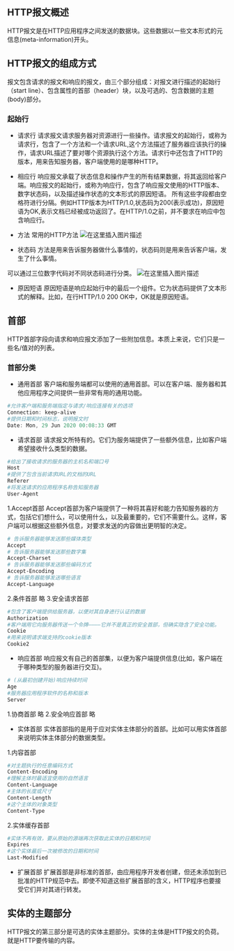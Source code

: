 ﻿## HTTP报文概述
HTTP报文是在HTTP应用程序之间发送的数据块。这些数据以一些文本形式的元信息(meta-information)开头。

## HTTP报文的组成方式
报文包含请求的报文和响应的报文，由三个部分组成：对报文进行描述的起始行（start line）、包含属性的首部（header）块，以及可选的、包含数据的主题(body)部分。

### 起始行
 - 请求行
 请求报文请求服务器对资源进行一些操作。请求报文的起始行，或称为请求行，包含了一个方法和一个请求URL,这个方法描述了服务器应该执行的操作，请求URL描述了要对哪个资源执行这个方法。请求行中还包含了HTTP的版本，用来告知服务器，客户端使用的是哪种HTTP。
 - 相应行
响应报文承载了状态信息和操作产生的所有结果数据，将其返回给客户端。响应报文的起始行，或称为响应行，包含了响应报文使用的HTTP版本、数字状态码，以及描述操作状态的文本形式的原因短语。
 所有这些字段都由空格符进行分隔。例如HTTP版本为HTTP/1.0,状态码为200(表示成功)，原因短语为OK,表示文档已经被成功返回了。在HTTP/1.0之前，并不要求在响应中包含响应行。
 
- 方法
 常用的HTTP方法
![在这里插入图片描述](https://img-blog.csdnimg.cn/20200628103816837.png?x-oss-process=image/watermark,type_ZmFuZ3poZW5naGVpdGk,shadow_10,text_aHR0cHM6Ly9ibG9nLmNzZG4ubmV0L20wXzM3NzMxMDU2,size_16,color_FFFFFF,t_70)
 - 状态码
 方法是用来告诉服务器做什么事情的，状态码则是用来告诉客户端，发生了什么事情。

可以通过三位数字代码对不同状态码进行分类。
![在这里插入图片描述](https://img-blog.csdnimg.cn/20200628104235510.png?x-oss-process=image/watermark,type_ZmFuZ3poZW5naGVpdGk,shadow_10,text_aHR0cHM6Ly9ibG9nLmNzZG4ubmV0L20wXzM3NzMxMDU2,size_16,color_FFFFFF,t_70)

 - 原因短语
原因短语是响应起始行中的最后一个组件。它为状态码提供了文本形式的解释。比如，在行HTTP/1.0 200 OK中，OK就是原因短语。	

## 首部
HTTP首部字段向请求和响应报文添加了一些附加信息。本质上来说，它们只是一些名/值对的列表。

### 首部分类
 - 通用首部
 客户端和服务端都可以使用的通用首部。可以在客户端、服务器和其他应用程序之间提供一些非常有用的通用功能。
```powershell
#允许客户端和服务端指定与请求/响应连接有关的选项
Connection: keep-alive
#提供日期和时间标志，说明报文时
Date: Mon, 29 Jun 2020 00:08:33 GMT
```
 - 请求首部
 请求报文所特有的。它们为服务端提供了一些额外信息，比如客户端希望接收什么类型的数据。
```powershell
#给出了接收请求的服务器的主机名和端口号
Host
#提供了包含当前请求URL的文档的URL
Referer
#将发送请求的应用程序名称告知服务器
User-Agent
```
1.Accept首部
Accept首部为客户端提供了一种将其喜好和能力告知服务器的方式，包括它们想什么，可以使用什么，以及最重要的，它们不需要什么。这样，客户端可以根据这些额外信息，对要求发送的内容做出更明智的决定。
```powershell
# 告诉服务器能够发送那些媒体类型
Accept
# 告诉服务器能够发送那些数字集 
Accept-Charset
# 告诉服务器能够发送那些编码方式
Accept-Encoding
# 告诉服务器能够发送哪些语言
Accept-Language
```
2.条件首部
略
3.安全请求首部
```powershell
#包含了客户端提供给服务器，以便对其自身进行认证的数据
Authorization
#客户端用它向服务器传送一个令牌————它并不是真正的安全首部，但确实隐含了安全功能。
Cookie
#用来说明请求端支持的cookie版本
Cookie2
```

 - 响应首部
 响应报文有自己的首部集，以便为客户端提供信息(比如，客户端在于哪种类型的服务器进行交互)。
```powershell
# (从最初创建开始)响应持续时间
Age
#服务器应用程序软件的名称和版本
Server
```
1.协商首部
略
2.安全响应首部
略

 - 实体首部
 实体首部指的是用于应对实体主体部分的首部。比如可以用实体首部来说明实体主体部分的数据类型。

1.内容首部
```powershell
#对主题执行的任意编码方式
Content-Encoding
#理解主体时最适宜使用的自然语言
Content-Language
#主体的长度或尺寸
Content-Length
#这个主体的对象类型
Content-Type
```
2.实体缓存首部
```powershell
#实体不再有效，要从原始的源端再次获取此实体的日期和时间
Expires
#这个实体最后一次被修改的日期和时间
Last-Modified
```

 - 扩展首部
 扩展首部是非标准的首部，由应用程序开发者创建，但还未添加到已批准的HTTP规范中去。即使不知道这些扩展首部的含义，HTTP程序也要接受它们并对其进行转发。
## 实体的主题部分
HTTP报文的第三部分是可选的实体主题部分。实体的主体是HTTP报文的负荷。就是HTTP要传输的内容。

